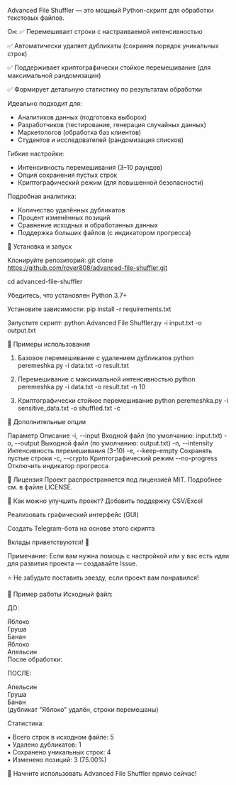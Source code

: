 Advanced File Shuffler — это мощный Python-скрипт для обработки текстовых файлов. 

Он:
✅ Перемешивает строки с настраиваемой интенсивностью

✅ Автоматически удаляет дубликаты (сохраняя порядок уникальных строк)

✅ Поддерживает криптографически стойкое перемешивание (для максимальной рандомизации)

✅ Формирует детальную статистику по результатам обработки

Идеально подходит для:
- Аналитиков данных (подготовка выборок)
- Разработчиков (тестирование, генерация случайных данных)
- Маркетологов (обработка баз клиентов)
- Студентов и исследователей (рандомизация списков)

Гибкие настройки:
- Интенсивность перемешивания (3–10 раундов)
- Опция сохранения пустых строк
- Криптографический режим (для повышенной безопасности)

Подробная аналитика:
- Количество удалённых дубликатов
- Процент изменённых позиций
- Сравнение исходных и обработанных данных
- Поддержка больших файлов (с индикатором прогресса)

🔹 Установка и запуск

Клонируйте репозиторий:
git clone https://github.com/rover808/advanced-file-shuffler.git

cd advanced-file-shuffler

Убедитесь, что установлен Python 3.7+

Установите зависимости:
pip install -r requirements.txt

Запустите скрипт:
python Advanced File Shuffler.py -i input.txt -o output.txt

🔹 Примеры использования
1. Базовое перемешивание с удалением дубликатов
python peremeshka.py -i data.txt -o result.txt

3. Перемешивание с максимальной интенсивностью
python peremeshka.py -i data.txt -o result.txt -n 10

4. Криптографически стойкое перемешивание
python peremeshka.py -i sensitive_data.txt -o shuffled.txt -c

🔹 Дополнительные опции

Параметр	Описание
-i, --input	Входной файл (по умолчанию: input.txt)
-o, --output	Выходной файл (по умолчанию: output.txt)
-n, --intensity	Интенсивность перемешивания (3–10)
-e, --keep-empty	Сохранять пустые строки
-c, --crypto	Криптографический режим
--no-progress	Отключить индикатор прогресса

🔹 Лицензия
Проект распространяется под лицензией MIT. Подробнее см. в файле LICENSE.

🔹 Как можно улучшить проект?
Добавить поддержку CSV/Excel

Реализовать графический интерфейс (GUI)

Создать Telegram-бота на основе этого скрипта

Вклады приветствуются! 🚀

Примечание: Если вам нужна помощь с настройкой или у вас есть идеи для развития проекта — создавайте Issue.

⭐ Не забудьте поставить звезду, если проект вам понравился!

📌 Пример работы
Исходный файл:

ДО:

Яблоко  
Груша  
Банан  
Яблоко  
Апельсин  
После обработки:

ПОСЛЕ:

Апельсин  
Груша  
Банан  
(дубликат "Яблоко" удалён, строки перемешаны)

Статистика:

▪ Всего строк в исходном файле:        5  
▪ Удалено дубликатов:                  1  
▪ Сохранено уникальных строк:          4  
▪ Изменено позиций:                    3 (75.00%) 

🚀 Начните использовать Advanced File Shuffler прямо сейчас!
